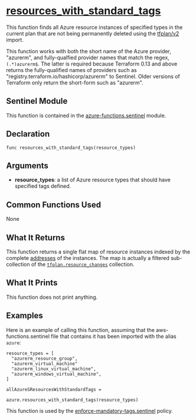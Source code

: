 # [resources_with_standard_tags](../azure-functions.sentinel#L8)
This function finds all Azure resource instances of specified types in the current plan that are not being permanently deleted using the [tfplan/v2](https://www.terraform.io/docs/cloud/sentinel/import/tfplan-v2.html) import.

This function works with both the short name of the Azure provider, "azurerm", and fully-qualfied provider names that match the regex, `(.*)azurerm$`. The latter is required because Terraform 0.13 and above returns the fully-qualified names of providers such as "registry.terraform.io/hashicorp/azurerm" to Sentinel. Older versions of Terraform only return the short-form such as "azurerm".

## Sentinel Module
This function is contained in the [azure-functions.sentinel](../azure-functions.sentinel) module.

## Declaration
`func resources_with_standard_tags(resource_types)`

## Arguments
* **resource_types**: a list of Azure resource types that should have specified tags defined.

## Common Functions Used
None

## What It Returns
This function returns a single flat map of resource instances indexed by the complete [addresses](https://www.terraform.io/docs/internals/resource-addressing.html) of the instances. The map is actually a filtered sub-collection of the [`tfplan.resource_changes`](https://www.terraform.io/docs/cloud/sentinel/import/tfplan-v2.html#the-resource_changes-collection) collection.

## What It Prints
This function does not print anything.

## Examples
Here is an example of calling this function, assuming that the aws-functions.sentinel file that contains it has been imported with the alias `azure`:
```
resource_types = [
  "azurerm_resource_group",
  "azurerm_virtual_machine"
  "azurerm_linux_virtual_machine",
  "azurerm_windows_virtual_machine",
]

allAzureSResourcesWithStandardTags =  
                        azure.resources_with_standard_tags(resource_types)
```

This function is used by the [enforce-mandatory-tags.sentinel](../../enforce-mandatory-tags.sentinel) policy.
